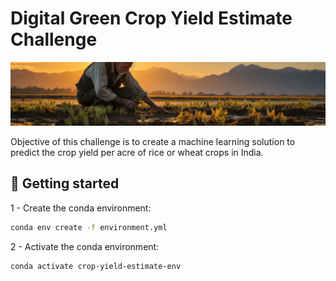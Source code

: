 # Digital Green Crop Yield Estimate Challenge

<img src='assets/banner.png'>

Objective of this challenge is to create a machine learning solution to predict the crop yield per acre of rice or wheat crops in India.

## 🏁 Getting started <a name="start"></a>

1 - Create the conda environment:

```bash
conda env create -f environment.yml
```

2 - Activate the conda environment:

```bash
conda activate crop-yield-estimate-env
```
